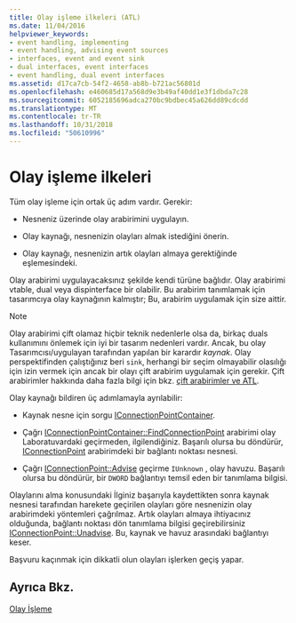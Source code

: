 ```yaml
---
title: Olay işleme ilkeleri (ATL)
ms.date: 11/04/2016
helpviewer_keywords:
- event handling, implementing
- event handling, advising event sources
- interfaces, event and event sink
- dual interfaces, event interfaces
- event handling, dual event interfaces
ms.assetid: d17ca7cb-54f2-4658-ab8b-b721ac56801d
ms.openlocfilehash: e460685d17a568d9e3b49af40dd1e3f1dbda7c28
ms.sourcegitcommit: 6052185696adca270bc9bdbec45a626dd89cdcdd
ms.translationtype: MT
ms.contentlocale: tr-TR
ms.lasthandoff: 10/31/2018
ms.locfileid: "50610996"
---
```

# <a name="event-handling-principles"></a>Olay işleme ilkeleri

Tüm olay işleme için ortak üç adım vardır. Gerekir:

- Nesneniz üzerinde olay arabirimini uygulayın.

- Olay kaynağı, nesnenizin olayları almak istediğini önerin.

- Olay kaynağı, nesnenizin artık olayları almaya gerektiğinde eşlemesindeki.

Olay arabirimi uygulayacaksınız şekilde kendi türüne bağlıdır. Olay arabirimi vtable, dual veya dispinterface bir olabilir. Bu arabirim tanımlamak için tasarımcıya olay kaynağının kalmıştır; Bu, arabirim uygulamak için size aittir.

> [!NOTE]
>  Olay arabirimi çift olamaz hiçbir teknik nedenlerle olsa da, birkaç duals kullanımını önlemek için iyi bir tasarım nedenleri vardır. Ancak, bu olay Tasarımcısı/uygulayan tarafından yapılan bir karardır *kaynak*. Olay perspektifinden çalıştığınız beri `sink`, herhangi bir seçim olmayabilir olasılığı için izin vermek için ancak bir olayı çift arabirim uygulamak için gerekir. Çift arabirimler hakkında daha fazla bilgi için bkz. [çift arabirimler ve ATL](../atl/dual-interfaces-and-atl.md).

Olay kaynağı bildiren üç adımlamayla ayrılabilir:

- Kaynak nesne için sorgu [IConnectionPointContainer](/windows/desktop/api/ocidl/nn-ocidl-iconnectionpointcontainer).

- Çağrı [IConnectionPointContainer::FindConnectionPoint](/windows/desktop/api/ocidl/nf-ocidl-iconnectionpointcontainer-findconnectionpoint) arabirimi olay Laboratuvardaki geçirmeden, ilgilendiğiniz. Başarılı olursa bu döndürür, [IConnectionPoint](/windows/desktop/api/ocidl/nn-ocidl-iconnectionpoint) arabirimdeki bir bağlantı noktası nesnesi.

- Çağrı [IConnectionPoint::Advise](/windows/desktop/api/ocidl/nf-ocidl-iconnectionpoint-advise) geçirme `IUnknown` , olay havuzu. Başarılı olursa bu döndürür, bir `DWORD` bağlantıyı temsil eden bir tanımlama bilgisi.

Olaylarını alma konusundaki İlginiz başarıyla kaydettikten sonra kaynak nesnesi tarafından harekete geçirilen olayları göre nesnenizin olay arabirimdeki yöntemleri çağrılmaz. Artık olayları almaya ihtiyacınız olduğunda, bağlantı noktası dön tanımlama bilgisi geçirebilirsiniz [IConnectionPoint::Unadvise](/windows/desktop/api/ocidl/nf-ocidl-iconnectionpoint-unadvise). Bu, kaynak ve havuz arasındaki bağlantıyı keser.

Başvuru kaçınmak için dikkatli olun olayları işlerken geçiş yapar.

## <a name="see-also"></a>Ayrıca Bkz.

[Olay İşleme](../atl/event-handling-and-atl.md)

